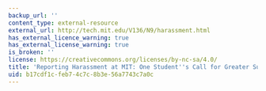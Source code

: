 ```yaml
---
backup_url: ''
content_type: external-resource
external_url: http://tech.mit.edu/V136/N9/harassment.html
has_external_licence_warning: true
has_external_license_warning: true
is_broken: ''
license: https://creativecommons.org/licenses/by-nc-sa/4.0/
title: 'Reporting Harassment at MIT: One Student''s Call for Greater Support'
uid: b17cdf1c-feb7-4c7c-8b3e-56a7743c7a0c
---
```

